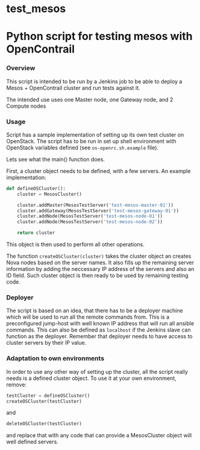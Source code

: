 test_mesos
===================

# Python script for testing mesos with OpenContrail

### Overview

This script is intended to be run by a Jenkins job to be able to deploy a Mesos + OpenContrail cluster and run tests against it.

The intended use uses one Master node, one Gateway node, and 2 Compute nodes

### Usage

Script has a sample implementation of setting up its own test cluster on OpenStack. The script has to be run in set up shell environment with OpenStack variables defined (see `os-openrc.sh.example` file).

Lets see what the main() function does.

First, a cluster object needs to be defined, with a few servers. An example implementation:
```python
def defineOSCluster():
    cluster = MesosCluster()

    cluster.addMaster(MesosTestServer('test-mesos-master-01'))
    cluster.addGateway(MesosTestServer('test-mesos-gateway-01'))
    cluster.addNode(MesosTestServer('test-mesos-node-01'))
    cluster.addNode(MesosTestServer('test-mesos-node-02'))

    return cluster
```

This object is then used to perform all other operations.

The function `createOSCluster(cluster)` takes the cluster object an creates Nova nodes based on the server names. It also fills up the remaining server information by adding the neccessary IP address of the servers and also an ID field.
Such cluster object is then ready to be used by remaining testing code.

### Deployer

The script is based on an idea, that there has to be a deployer machine which will be used to run all the remote commands from. This is a preconfigured jump-host with well known IP address that will run all ansible commands. This can also be defined as `localhost` if the Jenkins slave can function as the deployer.
Remember that deployer needs to have access to cluster servers by their IP value.

### Adaptation to own environments

In order to use any other way of setting up the cluster, all the script really needs is a defined cluster object.
To use it at your own environment, remove:
```python
testCluster = defineOSCluster()
createOSCluster(testCluster)
```
and
```python
deleteOSCluster(testCluster)
```
and replace that with any code that can provide a MesosCluster object will well defined servers.
